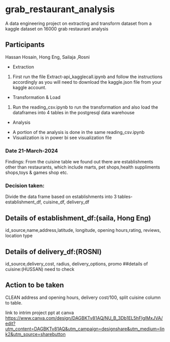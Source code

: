 # grab_restaurant_analysis
A data engineering project on extracting and transform dataset from a kaggle dataset on 16000 grab restaurant analysis
## Participants
Hassan Hosain, Hong Eng, Sailaja ,Rosni

* Extraction
1. First run the file Extract-api_kagglecall.ipynb and follow the instructions accordingly as you will need to download the kaggle.json file from your kaggle account.

* Transformation & Load
1. Run the reading_csv.ipynb to run the transformation and also load the dataframes into 4 tables in the postgresql data warehouse

* Analysis
- A portion of the analysis is done in the same reading_csv.ipynb
- Visualization is in power bi see visualization file
### Date 21-March-2024
Findings: From the cuisine table we found out there are establishments other than restaurants, which include marts, pet shops,health suppliments shops,toys & games shop etc.
### Decision taken:
Divide the data frame based on establishments into 3 tables- establishment_df, cuisine_df, delivery_df
## Details of establishment_df:(saila, Hong Eng)
id_source,name,address,latitude, longitude, opening hours,rating, reviews, location type
## Details of delivery_df:(ROSNI)
id_source,delivery_cost, radius, delivery_options, promo
##details of cuisine:(HUSSAN)
need to check
## Action to be taken
CLEAN address and opening hours,
delivery cost/100,
split cuisine column to table.

link to intrim project ppt at canva  https://www.canva.com/design/DAGBKTv81AQ/NU_B_3Db1EL5hFlgIMxJVA/edit?utm_content=DAGBKTv81AQ&utm_campaign=designshare&utm_medium=link2&utm_source=sharebutton
